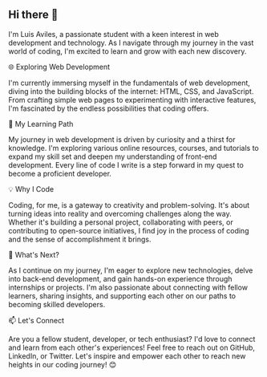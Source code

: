 ## Hi there 👋

I'm Luis Aviles, a passionate student with a keen interest in web development and technology. As I navigate through my journey in the vast world of coding, I'm excited to learn and grow with each new discovery.

🌐 Exploring Web Development

I'm currently immersing myself in the fundamentals of web development, diving into the building blocks of the internet: HTML, CSS, and JavaScript. From crafting simple web pages to experimenting with interactive features, I'm fascinated by the endless possibilities that coding offers.

🚀 My Learning Path

My journey in web development is driven by curiosity and a thirst for knowledge. I'm exploring various online resources, courses, and tutorials to expand my skill set and deepen my understanding of front-end development. Every line of code I write is a step forward in my quest to become a proficient developer.

💡 Why I Code

Coding, for me, is a gateway to creativity and problem-solving. It's about turning ideas into reality and overcoming challenges along the way. Whether it's building a personal project, collaborating with peers, or contributing to open-source initiatives, I find joy in the process of coding and the sense of accomplishment it brings.

🌱 What's Next?

As I continue on my journey, I'm eager to explore new technologies, delve into back-end development, and gain hands-on experience through internships or projects. I'm also passionate about connecting with fellow learners, sharing insights, and supporting each other on our paths to becoming skilled developers.

📫 Let's Connect

Are you a fellow student, developer, or tech enthusiast? I'd love to connect and learn from each other's experiences! Feel free to reach out on GitHub, LinkedIn, or Twitter. Let's inspire and empower each other to reach new heights in our coding journey! 😊
